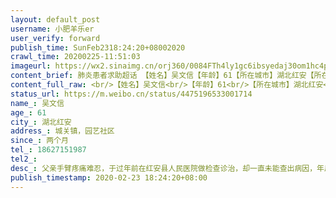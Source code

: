 ```yaml
---
layout: default_post
username: 小肥羊乐er
user_verify: forward
publish_time: SunFeb2318:24:20+08002020
crawl_time: 20200225-11:51:03
imageurl: https://wx2.sinaimg.cn/orj360/0084FTh4ly1gc6ibsyedaj30om1hc4pi.jpg,https://wx4.sinaimg.cn/orj360/0084FTh4ly1gc6ibtgso6j30om1hc4qc.jpg,https://wx2.sinaimg.cn/orj360/0084FTh4ly1gc6ibuxpwcj33342bcnpe.jpg
content_brief: 肺炎患者求助超话 【姓名】吴文信【年龄】61【所在城市】湖北红安【所在小区、社区】城关镇，园艺社区【患病时间】两个月【联系方式】18627151987【其他紧急联系人】【病情描述】父亲手臂疼痛难忍，于过年前在红安县人民医院做检查诊治，却一直未能查出病因，年后因疼痛整夜无法入眠，饭也 ...全文
content_full_raw: <br/>【姓名】吴文信<br/>【年龄】61<br/>【所在城市】湖北红安<br/>【所在小区、社区】城关镇，园艺社区<br/>【患病时间】两个月<br/>【联系方式】18627151987<br/>【其他紧急联系人】<br/>【病情描述】父亲手臂疼痛难忍，于过年前在红安县人民医院做检查诊治，却一直未能查出病因，年后因疼痛整夜无法入眠，饭也吃不下，日渐消瘦，实在无法忍受，再次入院，拍ct后显示右侧肱骨头及颈部骨质吸收性破坏，考虑为骨肿瘤的可能性较大，县医院建议手术治疗，但当地不具备手术条件，但目前出省路线全部无法通行，目前咨询了武汉以及周边地市医院，武汉地区各医院要么不能接收，要么没床位，如果直接去武汉没能入院就无法返回当地，同时吃住问题也无法解决，酒店宾馆都无法住宿，病人身体太差如果露宿街头情况会更糟，其他省市咨询后都不接收湖北地区病人，病人在家目前只能靠强力止疼药，社区医生打氨基酸点滴维持生命，求求有资源的医院或者个人能提供帮助，万分感谢！
status_url: https://m.weibo.cn/status/4475196533001714
name_: 吴文信
age_: 61
city_: 湖北红安
address_: 城关镇，园艺社区
since_: 两个月
tel_: 18627151987
tel2_: 
desc_: 父亲手臂疼痛难忍，于过年前在红安县人民医院做检查诊治，却一直未能查出病因，年后因疼痛整夜无法入眠，饭也吃不下，日渐消瘦，实在无法忍受，再次入院，拍ct后显示右侧肱骨头及颈部骨质吸收性破坏，考虑为骨肿瘤的可能性较大，县医院建议手术治疗，但当地不具备手术条件，但目前出省路线全部无法通行，目前咨询了武汉以及周边地市医院，武汉地区各医院要么不能接收，要么没床位，如果直接去武汉没能入院就无法返回当地，同时吃住问题也无法解决，酒店宾馆都无法住宿，病人身体太差如果露宿街头情况会更糟，其他省市咨询后都不接收湖北地区病人，病人在家目前只能靠强力止疼药，社区医生打氨基酸点滴维持生命，求求有资源的医院或者个人能提供帮助，万分感谢！
publish_timestamp: 2020-02-23 18:24:20+08:00
---
```

